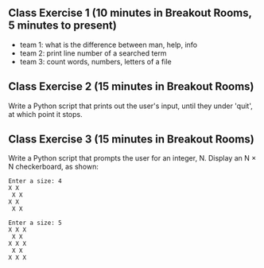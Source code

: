 ## Class Exercise 1 (10 minutes in Breakout Rooms, 5 minutes to present)
* team 1: what is the difference between man, help, info
* team 2: print line number of a searched term
* team 3: count words, numbers, letters of a file


## Class Exercise 2 (15 minutes in Breakout Rooms)

Write a Python script that prints out the user's input, 
until they under 'quit', at which point it stops.


## Class Exercise 3 (15 minutes in Breakout Rooms)

Write a Python script that prompts the user for an integer, N. Display an N × N checkerboard, as shown:

```
Enter a size: 4
X X 
 X X
X X 
 X X
 
Enter a size: 5
X X X
 X X 
X X X
 X X 
X X X
```

